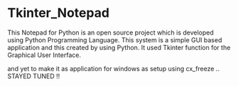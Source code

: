 # Tkinter_Notepad
This Notepad for Python is an open source project which is developed using Python Programming Language. This system is a simple GUI based application and this created by using Python. It used Tkinter function for the Graphical User Interface.

and yet to make it as application for windows as setup using cx_freeze .. STAYED TUNED !!
